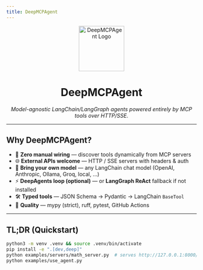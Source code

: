 ```yaml
---
title: DeepMCPAgent
---
```


<div align="center">
  <img src="/images/icon.png" width="120" alt="DeepMCPAgent Logo"/>
  <h1>DeepMCPAgent</h1>
  <p><em>Model-agnostic LangChain/LangGraph agents powered entirely by MCP tools over HTTP/SSE.</em></p>
</div>

---

## Why DeepMCPAgent?

- 🔌 **Zero manual wiring** — discover tools dynamically from MCP servers
- 🌐 **External APIs welcome** — HTTP / SSE servers with headers & auth
- 🧠 **Bring your own model** — any LangChain chat model (OpenAI, Anthropic, Ollama, Groq, local, …)
- ⚡ **DeepAgents loop (optional)** — or **LangGraph ReAct** fallback if not installed
- 🛠️ **Typed tools** — JSON Schema → Pydantic → LangChain `BaseTool`
- 🧪 **Quality** — mypy (strict), ruff, pytest, GitHub Actions

---

## TL;DR (Quickstart)

```bash
python3 -m venv .venv && source .venv/bin/activate
pip install -e ".[dev,deep]"
python examples/servers/math_server.py  # serves http://127.0.0.1:8000/mcp
python examples/use_agent.py
```
